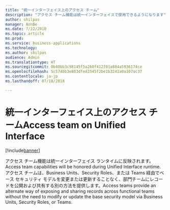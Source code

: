 ```yaml
---
title: "統一インターフェイス上のアクセス チーム"
description: "アクセス チーム機能は統一インターフェイスで使用できるようになります"
author: shilpas
manager: AnnBe
ms.date: 7/22/2018
ms.topic: article
ms.prod: 
ms.service: business-applications
ms.technology: 
ms.author: shilpas
audience: Admin
ms.translationtype: HT
ms.sourcegitcommit: 0b40bb3c98145f5a260f412701a884a5936174ce
ms.openlocfilehash: 5c574bb3e803dfed2545f2be1b3241a0a107ac37
ms.contentlocale: ja-jp
ms.lasthandoff: 07/18/2018

---
```

# <a name="access-team-on-unified-interface"></a><span data-ttu-id="c2889-103">統一インターフェイス上のアクセス チーム</span><span class="sxs-lookup"><span data-stu-id="c2889-103">Access team on Unified Interface</span></span>


[!include[banner](../../includes/banner.md)]

<span data-ttu-id="c2889-104">アクセス チーム機能は統一インターフェイス ランタイムに反映されます。</span><span class="sxs-lookup"><span data-stu-id="c2889-104">Access team capabilities will be honored during Unified Interface runtime.</span></span> <span data-ttu-id="c2889-105">アクセス チームは、Business Units、Security Roles、または Teams 経由でベース セキュリティ モデルを変更または更新することなく、部門チームにレコードを公開および共有する別の方法を提供します。</span><span class="sxs-lookup"><span data-stu-id="c2889-105">Access teams provide an alternate way of exposing and sharing records across functional teams without the need to modify or update the base security model via Business Units, Security Roles, or Teams.</span></span>


